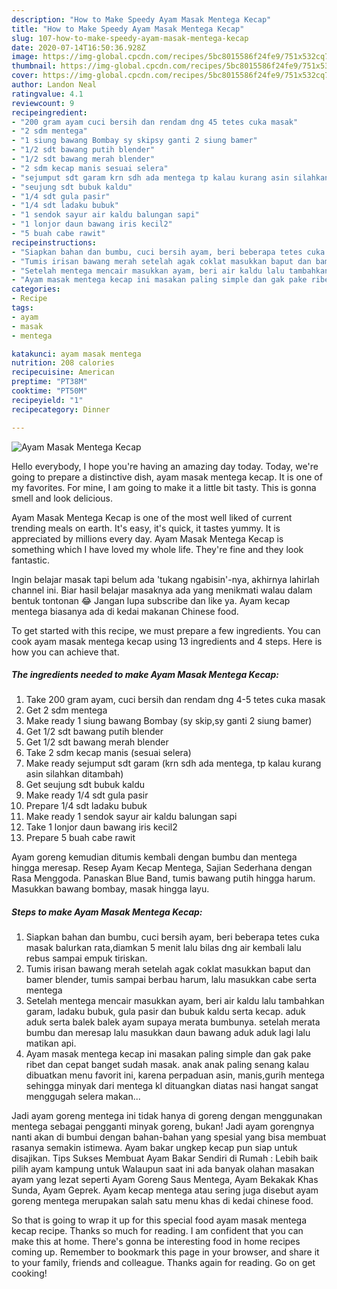 ```yaml
---
description: "How to Make Speedy Ayam Masak Mentega Kecap"
title: "How to Make Speedy Ayam Masak Mentega Kecap"
slug: 107-how-to-make-speedy-ayam-masak-mentega-kecap
date: 2020-07-14T16:50:36.928Z
image: https://img-global.cpcdn.com/recipes/5bc8015586f24fe9/751x532cq70/ayam-masak-mentega-kecap-foto-resep-utama.jpg
thumbnail: https://img-global.cpcdn.com/recipes/5bc8015586f24fe9/751x532cq70/ayam-masak-mentega-kecap-foto-resep-utama.jpg
cover: https://img-global.cpcdn.com/recipes/5bc8015586f24fe9/751x532cq70/ayam-masak-mentega-kecap-foto-resep-utama.jpg
author: Landon Neal
ratingvalue: 4.1
reviewcount: 9
recipeingredient:
- "200 gram ayam cuci bersih dan rendam dng 45 tetes cuka masak"
- "2 sdm mentega"
- "1 siung bawang Bombay sy skipsy ganti 2 siung bamer"
- "1/2 sdt bawang putih blender"
- "1/2 sdt bawang merah blender"
- "2 sdm kecap manis sesuai selera"
- "sejumput sdt garam krn sdh ada mentega tp kalau kurang asin silahkan ditambah"
- "seujung sdt bubuk kaldu"
- "1/4 sdt gula pasir"
- "1/4 sdt ladaku bubuk"
- "1 sendok sayur air kaldu balungan sapi"
- "1 lonjor daun bawang iris kecil2"
- "5 buah cabe rawit"
recipeinstructions:
- "Siapkan bahan dan bumbu, cuci bersih ayam, beri beberapa tetes cuka masak balurkan rata,diamkan 5 menit lalu bilas dng air kembali lalu rebus sampai empuk tiriskan."
- "Tumis irisan bawang merah setelah agak coklat masukkan baput dan bamer blender, tumis sampai berbau harum, lalu masukkan cabe serta mentega"
- "Setelah mentega mencair masukkan ayam, beri air kaldu lalu tambahkan garam, ladaku bubuk, gula pasir dan bubuk kaldu serta kecap. aduk aduk serta balek balek ayam supaya merata bumbunya. setelah merata bumbu dan meresap lalu masukkan daun bawang aduk aduk lagi lalu matikan api."
- "Ayam masak mentega kecap ini masakan paling simple dan gak pake ribet dan cepat banget sudah masak. anak anak paling senang kalau dibuatkan menu favorit ini, karena perpaduan asin, manis,gurih mentega sehingga minyak dari mentega kl dituangkan diatas nasi hangat sangat menggugah selera makan..."
categories:
- Recipe
tags:
- ayam
- masak
- mentega

katakunci: ayam masak mentega 
nutrition: 208 calories
recipecuisine: American
preptime: "PT38M"
cooktime: "PT50M"
recipeyield: "1"
recipecategory: Dinner

---
```



![Ayam Masak Mentega Kecap](https://img-global.cpcdn.com/recipes/5bc8015586f24fe9/751x532cq70/ayam-masak-mentega-kecap-foto-resep-utama.jpg)

Hello everybody, I hope you're having an amazing day today. Today, we're going to prepare a distinctive dish, ayam masak mentega kecap. It is one of my favorites. For mine, I am going to make it a little bit tasty. This is gonna smell and look delicious.

Ayam Masak Mentega Kecap is one of the most well liked of current trending meals on earth. It's easy, it's quick, it tastes yummy. It is appreciated by millions every day. Ayam Masak Mentega Kecap is something which I have loved my whole life. They're fine and they look fantastic.

Ingin belajar masak tapi belum ada &#39;tukang ngabisin&#39;-nya, akhirnya lahirlah channel ini. Biar hasil belajar masaknya ada yang menikmati walau dalam bentuk tontonan 😂 Jangan lupa subscribe dan like ya. Ayam kecap mentega biasanya ada di kedai makanan Chinese food.


To get started with this recipe, we must prepare a few ingredients. You can cook ayam masak mentega kecap using 13 ingredients and 4 steps. Here is how you can achieve that.

<!--inarticleads1-->

##### The ingredients needed to make Ayam Masak Mentega Kecap:

1. Take 200 gram ayam, cuci bersih dan rendam dng 4-5 tetes cuka masak
1. Get 2 sdm mentega
1. Make ready 1 siung bawang Bombay (sy skip,sy ganti 2 siung bamer)
1. Get 1/2 sdt bawang putih blender
1. Get 1/2 sdt bawang merah blender
1. Take 2 sdm kecap manis (sesuai selera)
1. Make ready sejumput sdt garam (krn sdh ada mentega, tp kalau kurang asin silahkan ditambah)
1. Get seujung sdt bubuk kaldu
1. Make ready 1/4 sdt gula pasir
1. Prepare 1/4 sdt ladaku bubuk
1. Make ready 1 sendok sayur air kaldu balungan sapi
1. Take 1 lonjor daun bawang iris kecil2
1. Prepare 5 buah cabe rawit


Ayam goreng kemudian ditumis kembali dengan bumbu dan mentega hingga meresap. Resep Ayam Kecap Mentega, Sajian Sederhana dengan Rasa Menggoda. Panaskan Blue Band, tumis bawang putih hingga harum. Masukkan bawang bombay, masak hingga layu. 

<!--inarticleads2-->

##### Steps to make Ayam Masak Mentega Kecap:

1. Siapkan bahan dan bumbu, cuci bersih ayam, beri beberapa tetes cuka masak balurkan rata,diamkan 5 menit lalu bilas dng air kembali lalu rebus sampai empuk tiriskan.
1. Tumis irisan bawang merah setelah agak coklat masukkan baput dan bamer blender, tumis sampai berbau harum, lalu masukkan cabe serta mentega
1. Setelah mentega mencair masukkan ayam, beri air kaldu lalu tambahkan garam, ladaku bubuk, gula pasir dan bubuk kaldu serta kecap. aduk aduk serta balek balek ayam supaya merata bumbunya. setelah merata bumbu dan meresap lalu masukkan daun bawang aduk aduk lagi lalu matikan api.
1. Ayam masak mentega kecap ini masakan paling simple dan gak pake ribet dan cepat banget sudah masak. anak anak paling senang kalau dibuatkan menu favorit ini, karena perpaduan asin, manis,gurih mentega sehingga minyak dari mentega kl dituangkan diatas nasi hangat sangat menggugah selera makan...


Jadi ayam goreng mentega ini tidak hanya di goreng dengan menggunakan mentega sebagai pengganti minyak goreng, bukan! Jadi ayam gorengnya nanti akan di bumbui dengan bahan-bahan yang spesial yang bisa membuat rasanya semakin istimewa. Ayam bakar ungkep kecap pun siap untuk disajikan. Tips Sukses Membuat Ayam Bakar Sendiri di Rumah : Lebih baik pilih ayam kampung untuk Walaupun saat ini ada banyak olahan masakan ayam yang lezat seperti Ayam Goreng Saus Mentega, Ayam Bekakak Khas Sunda, Ayam Geprek. Ayam kecap mentega atau sering juga disebut ayam goreng mentega merupakan salah satu menu khas di kedai chinese food. 

So that is going to wrap it up for this special food ayam masak mentega kecap recipe. Thanks so much for reading. I am confident that you can make this at home. There's gonna be interesting food in home recipes coming up. Remember to bookmark this page in your browser, and share it to your family, friends and colleague. Thanks again for reading. Go on get cooking!
